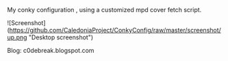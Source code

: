 My conky configuration , using a customized mpd cover fetch script.

![Screenshot] (https://github.com/CaledoniaProject/ConkyConfig/raw/master/screenshot/up.png "Desktop screenshot")

Blog: c0debreak.blogspot.com
